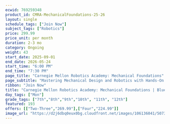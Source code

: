 ```yaml
---
ecwid: 769259348
product_id: CMRA-MechanicalFoundations-25-26
layout: single
schedule_tags: ["Join Now"]
subject_tags: ["Robotics"]
price: 299.99
price_unit: per month
duration: 2-3 mo
category: Ongoing
weight: 43
start_date: 2025-09-01
end_date: 2026-05-24
start_time: "6:00 PM"
end_time: "7:30 PM"
page_title: "Carnegie Mellon Robotics Academy: Mechanical Foundations"
page_subtitle: "Mastering Mechanical Design and Robotics with Hands-On REV DUO Projects"
ribbon: "Join Now"
title: "Carnegie Mellon Robotics Academy: Mechanical Foundations | Blue Ridge Boost"
day_tags: ["Mon"]
grade_tags: ["7th","8th","9th","10th", "11th", "12th"]
featured: 193
offers: [["Two-Three","269.99"],["Four","224.99"]]
image_url: "https://d2j6dbq0eux0bg.cloudfront.net/images/106136041/5073249015.png"
---
```

